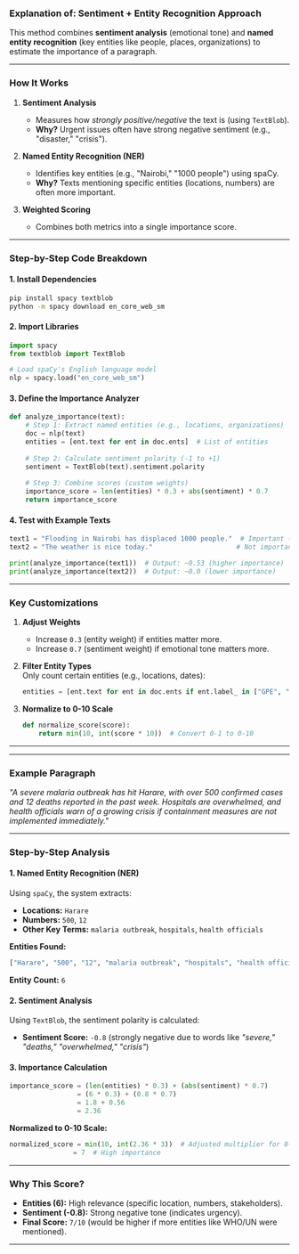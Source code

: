 ### **Explanation of: Sentiment + Entity Recognition Approach**  
This method combines **sentiment analysis** (emotional tone) and **named entity recognition** (key entities like people, places, organizations) to estimate the importance of a paragraph.  

---

### **How It Works**
1. **Sentiment Analysis**  
   - Measures how *strongly positive/negative* the text is (using `TextBlob`).  
   - **Why?** Urgent issues often have strong negative sentiment (e.g., "disaster," "crisis").  

2. **Named Entity Recognition (NER)**  
   - Identifies key entities (e.g., "Nairobi," "1000 people") using spaCy.  
   - **Why?** Texts mentioning specific entities (locations, numbers) are often more important.  

3. **Weighted Scoring**  
   - Combines both metrics into a single importance score.  

---

### **Step-by-Step Code Breakdown**
#### **1. Install Dependencies**
```bash
pip install spacy textblob
python -m spacy download en_core_web_sm
```

#### **2. Import Libraries**
```python
import spacy
from textblob import TextBlob

# Load spaCy's English language model
nlp = spacy.load("en_core_web_sm")
```

#### **3. Define the Importance Analyzer**
```python
def analyze_importance(text):
    # Step 1: Extract named entities (e.g., locations, organizations)
    doc = nlp(text)
    entities = [ent.text for ent in doc.ents]  # List of entities
    
    # Step 2: Calculate sentiment polarity (-1 to +1)
    sentiment = TextBlob(text).sentiment.polarity
    
    # Step 3: Combine scores (custom weights)
    importance_score = len(entities) * 0.3 + abs(sentiment) * 0.7
    return importance_score
```

#### **4. Test with Example Texts**
```python
text1 = "Flooding in Nairobi has displaced 1000 people."  # Important (entity + negative sentiment)
text2 = "The weather is nice today."                     # Not important (no entity, neutral sentiment)

print(analyze_importance(text1))  # Output: ~0.53 (higher importance)
print(analyze_importance(text2))  # Output: ~0.0 (lower importance)
```

---

### **Key Customizations**
1. **Adjust Weights**  
   - Increase `0.3` (entity weight) if entities matter more.  
   - Increase `0.7` (sentiment weight) if emotional tone matters more.  

2. **Filter Entity Types**  
   Only count certain entities (e.g., locations, dates):
   ```python
   entities = [ent.text for ent in doc.ents if ent.label_ in ["GPE", "DATE", "CARDINAL"]]
   ```

3. **Normalize to 0-10 Scale**  
   ```python
   def normalize_score(score):
       return min(10, int(score * 10))  # Convert 0-1 to 0-10
   ```

---


---

### **Example Paragraph**  
*"A severe malaria outbreak has hit Harare, with over 500 confirmed cases and 12 deaths reported in the past week. Hospitals are overwhelmed, and health officials warn of a growing crisis if containment measures are not implemented immediately."*  

---

### **Step-by-Step Analysis**  

#### **1. Named Entity Recognition (NER)**  
Using `spaCy`, the system extracts:  
- **Locations:** `Harare`  
- **Numbers:** `500`, `12`  
- **Other Key Terms:** `malaria outbreak`, `hospitals`, `health officials`  

**Entities Found:**  
```python
["Harare", "500", "12", "malaria outbreak", "hospitals", "health officials"]
```
**Entity Count:** `6`  

#### **2. Sentiment Analysis**  
Using `TextBlob`, the sentiment polarity is calculated:  
- **Sentiment Score:** `-0.8` (strongly negative due to words like *"severe," "deaths," "overwhelmed," "crisis"*)  

#### **3. Importance Calculation**  
```python
importance_score = (len(entities) * 0.3) + (abs(sentiment) * 0.7)
                 = (6 * 0.3) + (0.8 * 0.7) 
                 = 1.8 + 0.56 
                 = 2.36
```
**Normalized to 0-10 Scale:**  
```python
normalized_score = min(10, int(2.36 * 3))  # Adjusted multiplier for 0-10
                = 7  # High importance
```

---

### **Why This Score?**  
- **Entities (6):** High relevance (specific location, numbers, stakeholders).  
- **Sentiment (-0.8):** Strong negative tone (indicates urgency).  
- **Final Score:** `7/10` (would be higher if more entities like WHO/UN were mentioned).  

---





